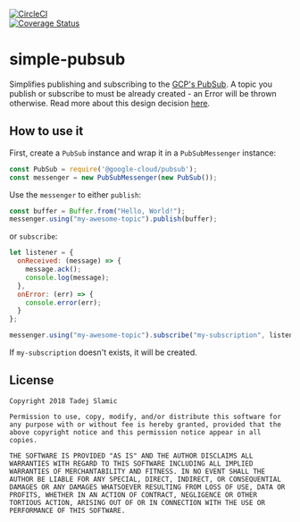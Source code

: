 [![CircleCI](https://circleci.com/gh/tslamic/proto-pubsub.svg?style=svg)](https://circleci.com/gh/tslamic/proto-pubsub)  
[![Coverage Status](https://coveralls.io/repos/github/tslamic/proto-pubsub/badge.svg?branch=master)](https://coveralls.io/github/tslamic/proto-pubsub?branch=master)  

# simple-pubsub  

Simplifies publishing and subscribing to the [GCP's PubSub](https://cloud.google.com/pubsub/docs/overview). A topic you publish or subscribe to must be already created - an Error will be thrown otherwise. Read more about this design decision [here](https://github.com/googleapis/google-cloud-node/issues/696#issuecomment-116835719).

## How to use it

First, create a `PubSub` instance and wrap it in a `PubSubMessenger` instance:

```js
const PubSub = require('@google-cloud/pubsub');
const messenger = new PubSubMessenger(new PubSub());  
```

Use the `messenger` to either `publish`:

```js 
const buffer = Buffer.from("Hello, World!");  
messenger.using("my-awesome-topic").publish(buffer);  
```  

or `subscribe`:

```js 
let listener = {
  onReceived: (message) => {
    message.ack();
    console.log(message);
  },
  onError: (err) => {
    console.error(err);
  }
};

messenger.using("my-awesome-topic").subscribe("my-subscription", listener);  
```  

If `my-subscription` doesn't exists, it will be created.

## License

    Copyright 2018 Tadej Slamic
    
    Permission to use, copy, modify, and/or distribute this software for any purpose with or without fee is hereby granted, provided that the above copyright notice and this permission notice appear in all copies.
    
    THE SOFTWARE IS PROVIDED "AS IS" AND THE AUTHOR DISCLAIMS ALL WARRANTIES WITH REGARD TO THIS SOFTWARE INCLUDING ALL IMPLIED WARRANTIES OF MERCHANTABILITY AND FITNESS. IN NO EVENT SHALL THE AUTHOR BE LIABLE FOR ANY SPECIAL, DIRECT, INDIRECT, OR CONSEQUENTIAL DAMAGES OR ANY DAMAGES WHATSOEVER RESULTING FROM LOSS OF USE, DATA OR PROFITS, WHETHER IN AN ACTION OF CONTRACT, NEGLIGENCE OR OTHER TORTIOUS ACTION, ARISING OUT OF OR IN CONNECTION WITH THE USE OR PERFORMANCE OF THIS SOFTWARE.
